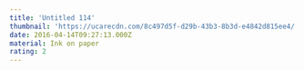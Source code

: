 ```yaml
---
title: 'Untitled 114'
thumbnail: 'https://ucarecdn.com/8c497d5f-d29b-43b3-8b3d-e4842d815ee4/'
date: 2016-04-14T09:27:13.000Z
material: Ink on paper
rating: 2
---
```

